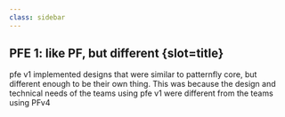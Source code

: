 ```yaml
---
class: sidebar
---
```

## PFE 1: like PF, but different {slot=title}
pfe v1 implemented designs that were similar to patternfly core, but different 
enough to be their own thing. This was because the design and technical needs of 
the teams using pfe v1 were different from the teams using PFv4

